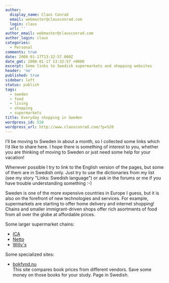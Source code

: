 ```yaml
---
author:
  display_name: Claus Conrad
  email: webmaster@clausconrad.com
  login: claus
  url: ''
author_email: webmaster@clausconrad.com
author_login: claus
categories:
  - Personal
comments: true
date: 2008-01-17T13:32:57.000Z
date_gmt: 2008-01-17 13:32:57 +0000
excerpt: Some links to Swedish supermarkets and shopping websites
header: 'no'
published: true
sidebar: left
status: publish
tags:
  - sweden
  - food
  - living
  - shopping
  - supermarkets
title: Everyday shopping in Sweden
wordpress_id: 528
wordpress_url: http://www.clausconrad.com/?p=528
---
```

I’ll be moving to Sweden in about a month, so I collected some links which I’d like to share here. I hope there is something of interest to you, whether you are thinking of moving to Sweden or just need some help for your vacation!

Whenever possible I try to link to the English version of the pages, but some of them are in Swedish only. Just try to use the dictionaries from my list (see my story "Links: Swedish language") or ask in the forums or me if you have trouble understanding something :-)

Sweden is one of the more expensive countries in Europe I guess, but it is also on the forefront of new technologies and services. For example, supermarkets are starting to offer home delivery and internet shopping! Chains and smaller immigrant-driven shops offer rich asortments of food from all over the globe at affordable prices.

Some larger supermarket chains:  

*   [ICA](https://www.ica.se/)
*   [Netto](https://www.netto.se/)
*   [Willy's](https://www.willys.se/)

Some specialized sites:

*   [bokfynd.nu](https://www.bokfynd.nu/)  
    This site compares book prices from different vendors. Save some money on those books for your study. Page in Swedish.
